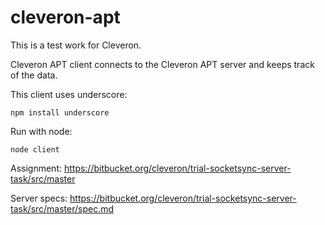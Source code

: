 # cleveron-apt

This is a test work for Cleveron.

Cleveron APT client connects to the Cleveron APT server and keeps track of the data.

This client uses underscore:
```
npm install underscore
```

Run with node:
```
node client
```
Assignment:
https://bitbucket.org/cleveron/trial-socketsync-server-task/src/master

Server specs:
https://bitbucket.org/cleveron/trial-socketsync-server-task/src/master/spec.md
